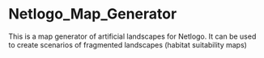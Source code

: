 # Netlogo_Map_Generator
This is a map generator of artificial landscapes for Netlogo. It can be used to create scenarios of fragmented landscapes (habitat suitability maps)
